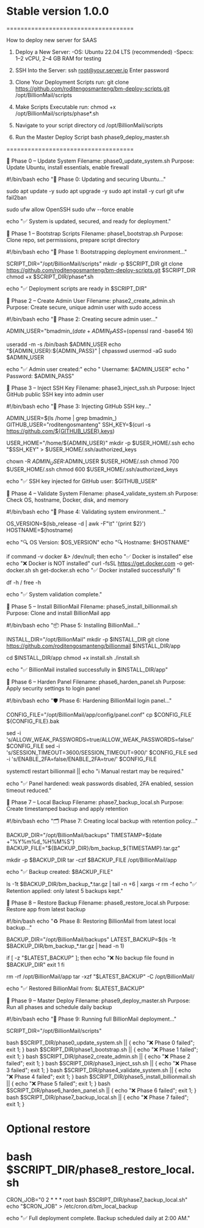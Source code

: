 # Stable version 1.0.0

====================================

How to deploy new server for SAAS


1. Deploy a New Server:
-OS: Ubuntu 22.04 LTS (recommended)
-Specs: 1–2 vCPU, 2–4 GB RAM for testing

2. SSH Into the Server:
ssh root@your.server.ip
Enter password

3. Clone Your Deployment Scripts
run: git clone https://github.com/roditengosmanteng/bm-deploy-scripts.git /opt/BillionMail/scripts

4. Make Scripts Executable
run: chmod +x /opt/BillionMail/scripts/phase*.sh

5. Navigate to your script directory
cd /opt/BillionMail/scripts

6. Run the Master Deploy Script
bash phase9_deploy_master.sh

====================================

📁 Phase 0 – Update System
Filename: phase0_update_system.sh
Purpose: Update Ubuntu, install essentials, enable firewall

#!/bin/bash
echo "🔧 Phase 0: Updating and securing Ubuntu..."

sudo apt update -y
sudo apt upgrade -y
sudo apt install -y curl git ufw fail2ban

sudo ufw allow OpenSSH
sudo ufw --force enable

echo "✅ System is updated, secured, and ready for deployment."


📁 Phase 1 – Bootstrap Scripts
Filename: phase1_bootstrap.sh
Purpose: Clone repo, set permissions, prepare script directory

#!/bin/bash
echo "🚀 Phase 1: Bootstrapping deployment environment..."

SCRIPT_DIR="/opt/BillionMail/scripts"
mkdir -p $SCRIPT_DIR
git clone https://github.com/roditengosmanteng/bm-deploy-scripts.git $SCRIPT_DIR
chmod +x $SCRIPT_DIR/phase*.sh

echo "✅ Deployment scripts are ready in $SCRIPT_DIR"


📁 Phase 2 – Create Admin User
Filename: phase2_create_admin.sh
Purpose: Create secure, unique admin user with sudo access

#!/bin/bash
echo "👤 Phase 2: Creating secure admin user..."

ADMIN_USER="bmadmin_$(date +%s)"
ADMIN_PASS=$(openssl rand -base64 16)

useradd -m -s /bin/bash $ADMIN_USER
echo "${ADMIN_USER}:${ADMIN_PASS}" | chpasswd
usermod -aG sudo $ADMIN_USER

echo "✅ Admin user created:"
echo "   Username: $ADMIN_USER"
echo "   Password: $ADMIN_PASS"


📁 Phase 3 – Inject SSH Key
Filename: phase3_inject_ssh.sh
Purpose: Inject GitHub public SSH key into admin user

#!/bin/bash
echo "🔐 Phase 3: Injecting GitHub SSH key..."

ADMIN_USER=$(ls /home | grep bmadmin_)
GITHUB_USER="roditengosmanteng"
SSH_KEY=$(curl -s https://github.com/${GITHUB_USER}.keys)

USER_HOME="/home/${ADMIN_USER}"
mkdir -p $USER_HOME/.ssh
echo "$SSH_KEY" > $USER_HOME/.ssh/authorized_keys

chown -R $ADMIN_USER:$ADMIN_USER $USER_HOME/.ssh
chmod 700 $USER_HOME/.ssh
chmod 600 $USER_HOME/.ssh/authorized_keys

echo "✅ SSH key injected for GitHub user: $GITHUB_USER"


📁 Phase 4 – Validate System
Filename: phase4_validate_system.sh
Purpose: Check OS, hostname, Docker, disk, and memory

#!/bin/bash
echo "🧪 Phase 4: Validating system environment..."

OS_VERSION=$(lsb_release -d | awk -F"\t" '{print $2}')
HOSTNAME=$(hostname)

echo "🔍 OS Version: $OS_VERSION"
echo "🔍 Hostname: $HOSTNAME"

if command -v docker &> /dev/null; then
    echo "✅ Docker is installed"
else
    echo "❌ Docker is NOT installed"
    curl -fsSL https://get.docker.com -o get-docker.sh
    sh get-docker.sh
    echo "✅ Docker installed successfully"
fi

df -h /
free -h

echo "✅ System validation complete."


📁 Phase 5 – Install BillionMail
Filename: phase5_install_billionmail.sh
Purpose: Clone and install BillionMail app

#!/bin/bash
echo "📦 Phase 5: Installing BillionMail..."

INSTALL_DIR="/opt/BillionMail"
mkdir -p $INSTALL_DIR
git clone https://github.com/roditengosmanteng/billionmail $INSTALL_DIR/app

cd $INSTALL_DIR/app
chmod +x install.sh
./install.sh

echo "✅ BillionMail installed successfully in $INSTALL_DIR/app"


📁 Phase 6 – Harden Panel
Filename: phase6_harden_panel.sh
Purpose: Apply security settings to login panel

#!/bin/bash
echo "🛡️ Phase 6: Hardening BillionMail login panel..."

CONFIG_FILE="/opt/BillionMail/app/config/panel.conf"
cp $CONFIG_FILE ${CONFIG_FILE}.bak

sed -i 's/ALLOW_WEAK_PASSWORDS=true/ALLOW_WEAK_PASSWORDS=false/' $CONFIG_FILE
sed -i 's/SESSION_TIMEOUT=3600/SESSION_TIMEOUT=900/' $CONFIG_FILE
sed -i 's/ENABLE_2FA=false/ENABLE_2FA=true/' $CONFIG_FILE

systemctl restart billionmail || echo "ℹ️ Manual restart may be required."

echo "✅ Panel hardened: weak passwords disabled, 2FA enabled, session timeout reduced."


📁 Phase 7 – Local Backup
Filename: phase7_backup_local.sh
Purpose: Create timestamped backup and apply retention

#!/bin/bash
echo "🗂️ Phase 7: Creating local backup with retention policy..."

BACKUP_DIR="/opt/BillionMail/backups"
TIMESTAMP=$(date +"%Y%m%d_%H%M%S")
BACKUP_FILE="${BACKUP_DIR}/bm_backup_${TIMESTAMP}.tar.gz"

mkdir -p $BACKUP_DIR
tar -czf $BACKUP_FILE /opt/BillionMail/app

echo "✅ Backup created: $BACKUP_FILE"

ls -1t $BACKUP_DIR/bm_backup_*.tar.gz | tail -n +6 | xargs -r rm -f
echo "✅ Retention applied: only latest 5 backups kept."


📁 Phase 8 – Restore Backup
Filename: phase8_restore_local.sh
Purpose: Restore app from latest backup

#!/bin/bash
echo "♻️ Phase 8: Restoring BillionMail from latest local backup..."

BACKUP_DIR="/opt/BillionMail/backups"
LATEST_BACKUP=$(ls -1t $BACKUP_DIR/bm_backup_*.tar.gz | head -n 1)

if [ -z "$LATEST_BACKUP" ]; then
    echo "❌ No backup file found in $BACKUP_DIR"
    exit 1
fi

rm -rf /opt/BillionMail/app
tar -xzf "$LATEST_BACKUP" -C /opt/BillionMail/

echo "✅ Restored BillionMail from: $LATEST_BACKUP"


📁 Phase 9 – Master Deploy
Filename: phase9_deploy_master.sh
Purpose: Run all phases and schedule daily backup

#!/bin/bash
echo "🚀 Phase 9: Running full BillionMail deployment..."

SCRIPT_DIR="/opt/BillionMail/scripts"

bash $SCRIPT_DIR/phase0_update_system.sh || { echo "❌ Phase 0 failed"; exit 1; }
bash $SCRIPT_DIR/phase1_bootstrap.sh || { echo "❌ Phase 1 failed"; exit 1; }
bash $SCRIPT_DIR/phase2_create_admin.sh || { echo "❌ Phase 2 failed"; exit 1; }
bash $SCRIPT_DIR/phase3_inject_ssh.sh || { echo "❌ Phase 3 failed"; exit 1; }
bash $SCRIPT_DIR/phase4_validate_system.sh || { echo "❌ Phase 4 failed"; exit 1; }
bash $SCRIPT_DIR/phase5_install_billionmail.sh || { echo "❌ Phase 5 failed"; exit 1; }
bash $SCRIPT_DIR/phase6_harden_panel.sh || { echo "❌ Phase 6 failed"; exit 1; }
bash $SCRIPT_DIR/phase7_backup_local.sh || { echo "❌ Phase 7 failed"; exit 1; }

# Optional restore
# bash $SCRIPT_DIR/phase8_restore_local.sh

CRON_JOB="0 2 * * * root bash $SCRIPT_DIR/phase7_backup_local.sh"
echo "$CRON_JOB" > /etc/cron.d/bm_local_backup

echo "✅ Full deployment complete. Backup scheduled daily at 2:00 AM."


